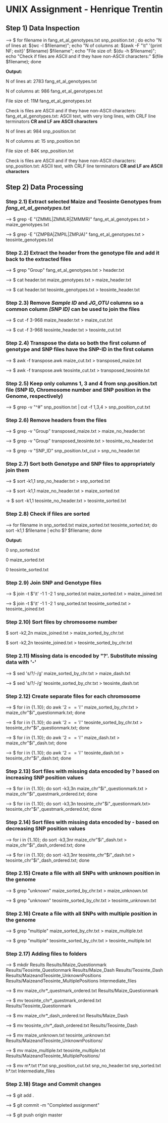 # UNIX Assignment - Henrique Trentin

## Step 1) Data Inspection
--> $ for filename in fang_et_al_genotypes.txt snp_position.txt ; do echo "N of lines at: $(wc -l $filename)"; echo  "N of columns at: $(awk -F "\t" '{print NF; exit}' $filename) $filename"; echo "File size of: $(du -h $filename)"; echo "Check if files are ASCII and if they have non-ASCII characters:" $(file $filename); done

**Output:**

N of lines at: 2783 fang_et_al_genotypes.txt

N of columns at: 986 fang_et_al_genotypes.txt

File size of: 11M       fang_et_al_genotypes.txt

Check is files are ASCII and if they have non-ASCII characters: fang_et_al_genotypes.txt: ASCII text, with very long lines, with CRLF line terminators **CR and LF are ASCII characters**

N of lines at: 984 snp_position.txt

N of columns at: 15 snp_position.txt

File size of: 84K       snp_position.txt

Check is files are ASCII and if they have non-ASCII characters: snp_position.txt: ASCII text, with CRLF line terminators **CR and LF are ASCII characters**

## Step 2) Data Processing
### Step 2.1) Extract selected Maize and Teosinte Genotypes from *fang_et_al_genotypes.txt*
--> $ grep -E "(ZMMIL|ZMMLR|ZMMMR)" fang_et_al_genotypes.txt > maize_genotypes.txt


--> $ grep -E "(ZMPBA|ZMPIL|ZMPJA)" fang_et_al_genotypes.txt > teosinte_genotypes.txt

### Step 2.2) Extract the header from the genotype file and add it back to the extracted files

--> $ grep "Group" fang_et_al_genotypes.txt > header.txt

--> $ cat header.txt maize_genotypes.txt > maize_header.txt 

--> $ cat header.txt teosinte_genotypes.txt > teosinte_header.txt

### Step 2.3) Remove *Sample ID* and *JG_OTU* columns so a common column *(SNP ID)* can be used to join the files

--> $ cut -f 3-968 maize_header.txt > maize_cut.txt 

--> $ cut -f 3-968 teosinte_header.txt > teosinte_cut.txt

### Step 2.4) Transpose the data so both the first column of genotype and SNP files have the SNP-ID in the first column

--> $ awk -f transpose.awk maize_cut.txt > transposed_maize.txt

--> $ awk -f transpose.awk teosinte_cut.txt > transposed_teosinte.txt

### Step 2.5) Keep only columns 1, 3 and 4 from snp.position.txt file (SNP ID, Chromosome number and SNP position in the Genome, respectively)
--> $ grep -v "^#" snp_position.txt | cut -f 1,3,4 > snp_position_cut.txt

### Step 2.6) Remove headers from the files
--> $ grep -v "Group" transposed_maize.txt > maize_no_header.txt

--> $ grep -v "Group" transposed_teosinte.txt > teosinte_no_header.txt 

--> $ grep -v "SNP_ID" snp_position.txt_cut > snp_no_header.txt

### Step 2.7) Sort both Genotype and SNP files to appropriately join them 
--> $ sort -k1,1 snp_no_header.txt > snp_sorted.txt 

--> $ sort -k1,1 maize_no_header.txt > maize_sorted.txt

-> $ sort -k1,1 teosinte_no_header.txt > teosinte_sorted.txt

### Step 2.8) Check if files are sorted

--> for filename in snp_sorted.txt maize_sorted.txt teosinte_sorted.txt; do sort -k1,1 $filename | echo $? $filename; done

**Output:**

0 snp_sorted.txt

0 maize_sorted.txt

0 teosinte_sorted.txt

### Step 2.9) Join SNP and Genotype files

--> $ join -t $'\t' -1 1 -2 1 snp_sorted.txt maize_sorted.txt > maize_joined.txt

--> $ join -t $'\t' -1 1 -2 1 snp_sorted.txt teosinte_sorted.txt > teosinte_joined.txt

### Step 2.10) Sort files by chromosome number

$ sort -k2,2n maize_joined.txt > maize_sorted_by_chr.txt 

$ sort -k2,2n teosinte_joined.txt > teosinte_sorted_by_chr.txt

### Step 2.11) Missing data is encoded by "?'. Substitute missing data with '-'

--> $ sed 's/?/-/g' maize_sorted_by_chr.txt > maize_dash.txt

--> $ sed 's/?/-/g' teosinte_sorted_by_chr.txt > teosinte_dash.txt

### Step 2.12) Create separate files for each chromosome

--> $ for i in {1..10}; do awk '$2=='$i'' maize_sorted_by_chr.txt > maize_chr"$i"_questionmark.txt; done

--> $ for i in {1..10}; do awk '$2=='$i'' teosinte_sorted_by_chr.txt > teosinte_chr"$i"_questionmark.txt; done

--> $ for i in {1..10}; do awk '$2=='$i'' maize_dash.txt > maize_chr"$i"_dash.txt; done

--> $ for i in {1..10}; do awk '$2=='$i'' teosinte_dash.txt > teosinte_chr"$i"_dash.txt; done

### Step 2.13) Sort files with missing data encoded by ? based on increasing SNP position values

--> $ for i in {1..10}; do sort -k3,3n maize_chr"$i"_questionmark.txt > maize_chr"$i"_questmark_ordered.txt; done

--> $ for i in {1..10}; do sort -k3,3n teosinte_chr"$i"_questionmark.txt> teosinte_chr"$i"_questmark_ordered.txt; done

### Step 2.14) Sort files with missing data encoded by - based on decreasing SNP position values

--> for i in {1..10}; do sort -k3,3nr maize_chr"$i"_dash.txt > maize_chr"$i"_dash_ordered.txt; done

--> $ for i in {1..10}; do sort -k3,3nr teosinte_chr"$i"_dash.txt > teosinte_chr"$i"_dash_ordered.txt; done

### Step 2.15) Create a file with all SNPs with unknown position in the genome

--> $ grep "unknown" maize_sorted_by_chr.txt > maize_unknown.txt

--> $ grep "unknown" teosinte_sorted_by_chr.txt > teosinte_unknown.txt

### Step 2.16) Create a file with all SNPs with multiple position in the genome

--> $ grep "multiple" maize_sorted_by_chr.txt > maize_multiple.txt

--> $ grep "multiple" teosinte_sorted_by_chr.txt > teosinte_multiple.txt

### Step 2.17) Adding files to folders

--> $ mkdir Results Results/Maize_Questionmark Results/Teosinte_Questionmark Results/Maize_Dash Results/Teosinte_Dash  Results/MaizeandTeosinte_UnknownPositions Results/MaizeandTeosinte_MultiplePositions Intermediate_files

--> $ mv maize_chr*_questmark_ordered.txt Results/Maize_Questionmark

--> $ mv teosinte_chr*_questmark_ordered.txt Results/Teosinte_Questionmark

--> $ mv maize_chr*_dash_ordered.txt Results/Maize_Dash

--> $  mv teosinte_chr*_dash_ordered.txt Results/Teosinte_Dash

--> $ mv maize_unknown.txt teosinte_unknown.txt Results/MaizeandTeosinte_UnknownPositions/

--> $ mv maize_multiple.txt teosinte_multiple.txt Results/MaizeandTeosinte_MultiplePositions/

--> $ mv m*.txt t*.txt snp_position_cut.txt snp_no_header.txt snp_sorted.txt h*.txt Intermediate_files

### Step 2.18) Stage and Commit changes

--> $ git add . 

--> $ git commit -m "Completed assignment" 

--> $ git push origin master


